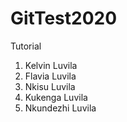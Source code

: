 # GitTest2020
Tutorial
1. Kelvin Luvila
2. Flavia Luvila
3. Nkisu Luvila
4. Kukenga Luvila
5. Nkundezhi Luvila
